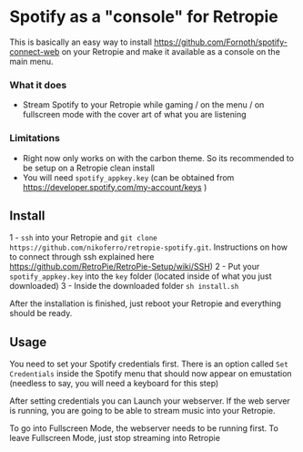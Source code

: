 # Spotify as a "console" for Retropie

This is basically an easy way to install https://github.com/Fornoth/spotify-connect-web on your Retropie and make it available as a console on the main menu.

### What it does

* Stream Spotify to your Retropie while gaming / on the menu / on fullscreen mode with the cover art of what you are listening

### Limitations

* Right now only works on with the carbon theme. So its recommended to be setup on a Retropie clean install
* You will need `spotify_appkey.key` (can be obtained from https://developer.spotify.com/my-account/keys )

## Install

1 - `ssh` into your Retropie and `git clone https://github.com/nikoferro/retropie-spotify.git`. Instructions on how to connect through ssh explained here https://github.com/RetroPie/RetroPie-Setup/wiki/SSH)
2 - Put your `spotify_appkey.key` into the `key` folder (located inside of what you just downloaded)
3 - Inside the downloaded folder `sh install.sh`

After the installation is finished, just reboot your Retropie and everything should be ready.

## Usage

You need to set your Spotify credentials first. There is an option called `Set Credentials` inside the Spotify menu that should now appear on emustation (needless to say, you will need a keyboard for this step)

After setting credentials you can Launch your webserver. If the web server is running, you are going to be able to stream music into your Retropie.

To go into Fullscreen Mode, the webserver needs to be running first.
To leave Fullscreen Mode, just stop streaming into Retropie

